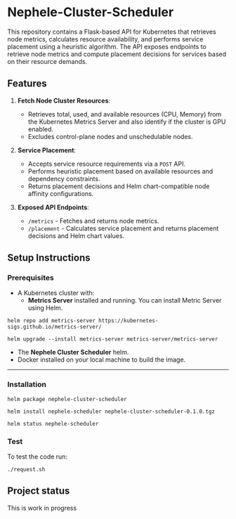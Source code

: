 # Nephele-Cluster-Scheduler

This repository contains a Flask-based API for Kubernetes that retrieves node metrics, calculates resource availability, and performs service placement using a heuristic algorithm. The API exposes endpoints to retrieve node metrics and compute placement decisions for services based on their resource demands.


## Features

1. **Fetch Node Cluster Resources**:
   - Retrieves total, used, and available resources (CPU, Memory) from the Kubernetes Metrics Server and also identify if the cluster is GPU enabled.
   - Excludes control-plane nodes and unschedulable nodes.
2. **Service Placement**:
   - Accepts service resource requirements via a `POST` API.
   - Performs heuristic placement based on available resources and dependency constraints.
   - Returns placement decisions and Helm chart-compatible node affinity configurations.

3. **Exposed API Endpoints**:
   - `/metrics` - Fetches and returns node metrics.
   - `/placement` - Calculates service placement and returns placement decisions and Helm chart values.

## Setup Instructions

### Prerequisites
- A Kubernetes cluster with:
  - **Metrics Server** installed and running. You can install Metric Server using Helm. 
```
helm repo add metrics-server https://kubernetes-sigs.github.io/metrics-server/
```
```
helm upgrade --install metrics-server metrics-server/metrics-server
```
  - The **Nephele Cluster Scheduler** helm.
- Docker installed on your local machine to build the image.

---
### Installation


```
helm package nephele-cluster-scheduler
```

```
helm install nephele-scheduler nephele-cluster-scheduler-0.1.0.tgz
```

```
helm status nephele-scheduler
```


### Test

To test the code run:

```
./request.sh

```


## Project status
This is work in progress
